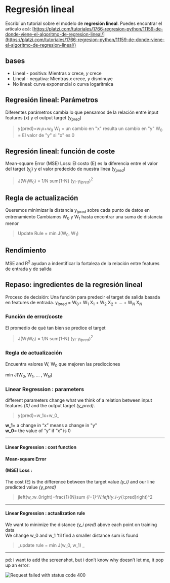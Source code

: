 # Regresión lineal

Escribí un tutorial sobre el modelo de **regresión lineal**. Puedes encontrar el artículo acá: [https://platzi.com/tutoriales/1766-regresion-python/11159-de-donde-viene-el-algoritmo-de-regresion-lineal/](https://platzi.com/tutoriales/1766-regresion-python/11159-de-donde-viene-el-algoritmo-de-regresion-lineal/)

## bases
* Lineal - positiva: Mientras $x$ crece, $y$ crece
* Lineal - negativa: Mientras $x$ crece, $y$ disminuye
* No lineal: curva exponencial o curva logaritmica

## Regresión lineal: Parámetros
Diferentes parámetros cambia lo que pensamos de la relación entre input features (x) y el output target (y$_p$$_r$$_e$$_d$)
> y{pred}=w$_1$x+w$_0$
W$_1$ = un cambio en "x" resulta un cambio en "y"
W$_0$ = El valor de "y" si "x" es 0

## Regresión lineal: función de coste
Mean-square Error (MSE) Loss:
El costo (E) es la diferencia entre el valor del target (y$_j$) y el valor predecido de nuestra linea (y$_p$$_r$$_e$$_d$)

> J(W$_1$W$_0$) = 1/N sum{1-N} (y$_i$-y$_i$$_p$$_r$$_e$$_d$)$^2$

## Regla de actualización
Queremos minimizar la distancia y$_i$$_p$$_r$$_e$$_d$ sobre cada punto de datos en entrenamiento
Cambiamos W$_0$ y W$_1$ hasta encontrar una suma de distancia menor

> Update Rule = min J(W$_0$, W$_1$)

## Rendimiento
MSE and R$^2$ ayudan a indentificar la fortaleza de la relación entre features de entrada y de salida

## Repaso: ingredientes de la regresión lineal

Proceso de decisión: Una función para predecir el target de salida basada en features de entrada. 
y$_i$$_p$$_r$$_e$$_d$ = W$_0$+ W$_1$ X$_1$ + W$_2$ X$_2$ + ... + W$_N$ X$_N$

### Función de error/coste
El promedio de qué tan bien se predice el target
> J(W$_1$W$_0$) = 1/N sum{1-N} (y$_i$-y$_i$$_p$$_r$$_e$$_d$)$^2$

### Regla de actualización
Encuentra valores W, W$_0$ que mejoren las predicciones

min J(W$_0$, W$_1$, ... , W$_N$)

### Linear Regression : parameters

different parameters change what we think of a relation between input features _(X)_ and the output target _(y_pred)_.

> y{pred}=w_1x+w_0_

**w_1**= a change in “x” means a change in "y"  
**w_0**= the value of “y” if “x” is 0

---

#### Linear Regression : cost function

#### Mean-square Error

#### (MSE) Loss :

The cost (E) is the difference between the target value _(y_i)_ and our line predicted value _(y_pred)_

> jleft(w,:w_0right)=frac{1}{N}sum _{i=1}^N:left(y_i-y_{i:pred}right)^2

---

#### Linear Regression : actualization rule

We want to minimize the distance _(y_i pred)_ above each point on training data  
We change w_0 and w_1 'til find a smaller distance sum is found

> _update rule = min J(w_0, w_1) _

---

pd: i want to add the screenshot, but i don’t know why doesn’t let me, it pop up an error:  

![Request failed with status code 400](https://platzi.com/clases/2459-machine-learning/40693-regresion-lineal/)